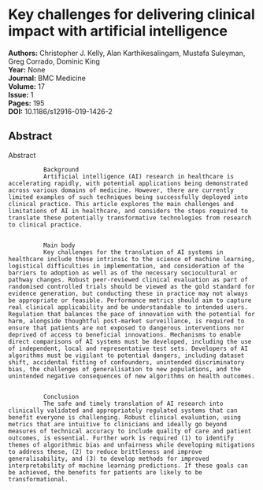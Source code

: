 # Key challenges for delivering clinical impact with artificial intelligence

**Authors:** Christopher J. Kelly, Alan Karthikesalingam, Mustafa Suleyman, Greg Corrado, Dominic King  
**Year:** None  
**Journal:** BMC Medicine  
**Volume:** 17  
**Issue:** 1  
**Pages:** 195  
**DOI:** 10.1186/s12916-019-1426-2  

## Abstract
Abstract
            
              Background
              Artificial intelligence (AI) research in healthcare is accelerating rapidly, with potential applications being demonstrated across various domains of medicine. However, there are currently limited examples of such techniques being successfully deployed into clinical practice. This article explores the main challenges and limitations of AI in healthcare, and considers the steps required to translate these potentially transformative technologies from research to clinical practice.
            
            
              Main body
              Key challenges for the translation of AI systems in healthcare include those intrinsic to the science of machine learning, logistical difficulties in implementation, and consideration of the barriers to adoption as well as of the necessary sociocultural or pathway changes. Robust peer-reviewed clinical evaluation as part of randomised controlled trials should be viewed as the gold standard for evidence generation, but conducting these in practice may not always be appropriate or feasible. Performance metrics should aim to capture real clinical applicability and be understandable to intended users. Regulation that balances the pace of innovation with the potential for harm, alongside thoughtful post-market surveillance, is required to ensure that patients are not exposed to dangerous interventions nor deprived of access to beneficial innovations. Mechanisms to enable direct comparisons of AI systems must be developed, including the use of independent, local and representative test sets. Developers of AI algorithms must be vigilant to potential dangers, including dataset shift, accidental fitting of confounders, unintended discriminatory bias, the challenges of generalisation to new populations, and the unintended negative consequences of new algorithms on health outcomes.
            
            
              Conclusion
              The safe and timely translation of AI research into clinically validated and appropriately regulated systems that can benefit everyone is challenging. Robust clinical evaluation, using metrics that are intuitive to clinicians and ideally go beyond measures of technical accuracy to include quality of care and patient outcomes, is essential. Further work is required (1) to identify themes of algorithmic bias and unfairness while developing mitigations to address these, (2) to reduce brittleness and improve generalisability, and (3) to develop methods for improved interpretability of machine learning predictions. If these goals can be achieved, the benefits for patients are likely to be transformational.

